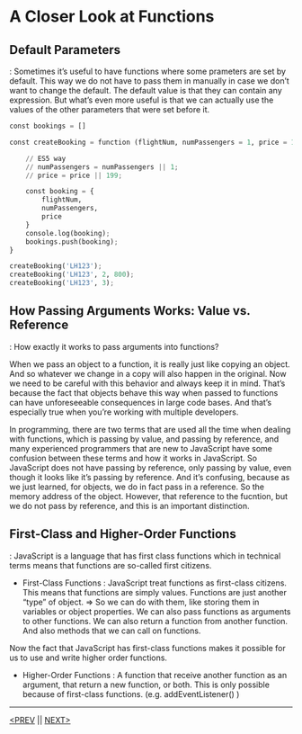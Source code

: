 # A Closer Look at Functions

## Default Parameters

: Sometimes it’s useful to have functions where some prameters are set by default. This way we do not have to pass them in manually in case we don’t want to change the default. The default value is that they can contain any expression. But what’s even more useful is that we can actually use the values of the other parameters that were set before it.

```python
const bookings = []

const createBooking = function (flightNum, numPassengers = 1, price = 199 * numPassengers) {

    // ES5 way
    // numPassengers = numPassengers || 1;
    // price = price || 199;

    const booking = {
        flightNum,
        numPassengers,
        price
    }
    console.log(booking);
    bookings.push(booking);
}

createBooking('LH123');
createBooking('LH123', 2, 800);
createBooking('LH123', 3);
```

## How Passing Arguments Works: Value vs. Reference

: How exactly it works to pass arguments into functions?

When we pass an object to a function, it is really just like copying an object. And so whatever we change in a copy will also happen in the original. Now we need to be careful with this behavior and always keep it in mind. That’s because the fact that objects behave this way when passed to functions can have unforeseeable consequences in large code bases. And that’s especially true when you’re working with multiple developers.

In programming, there are two terms that are used all the time when dealing with functions, which is passing by value, and passing by reference, and many experienced programmers that are new to JavaScript have some confusion between these terms and how it works in JavaScript. So JavaScript does not have passing by reference, only passing by value, even though it looks like it’s passing by reference. And it’s confusing, because as we just learned, for objects, we do in fact pass in a reference. So the memory address of the object. However, that reference to the fucntion, but we do not pass by reference, and this is an important distinction.

## First-Class and Higher-Order Functions

: JavaScript is a language that has first class functions which in technical terms means that functions are so-called first citizens.

-   First-Class Functions : JavaScript treat functions as first-class citizens. This means that functions are simply values. Functions are just another “type” of object.
    ⇒ So we can do with them, like storing them in variables or object properties. We can also pass functions as arguments to other functions. We can also return a function from another function. And also methods that we can call on functions.

Now the fact that JavaScript has first-class functions makes it possible for us to use and write higher order functions.

-   Higher-Order Functions : A function that receive another function as an argument, that return a new function, or both. This is only possible because of first-class functions. (e.g. addEventListener() )

---

[<PREV](./cjs220921.md) || [NEXT>](./cjs220922.md)
